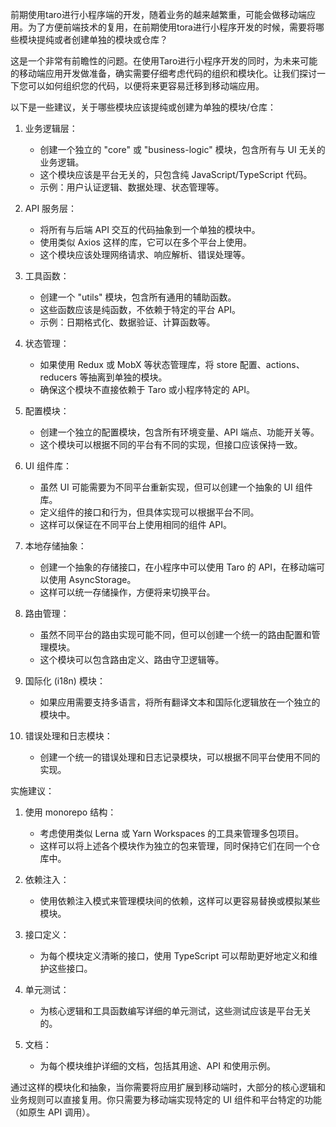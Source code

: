 前期使用taro进行小程序端的开发，随着业务的越来越繁重，可能会做移动端应用。为了方便前端技术的复用，在前期使用tora进行小程序开发的时候，需要将哪些模块提纯或者创建单独的模块或仓库？

这是一个非常有前瞻性的问题。在使用Taro进行小程序开发的同时，为未来可能的移动端应用开发做准备，确实需要仔细考虑代码的组织和模块化。让我们探讨一下您可以如何组织您的代码，以便将来更容易迁移到移动端应用。



以下是一些建议，关于哪些模块应该提纯或创建为单独的模块/仓库：

1. 业务逻辑层：
   - 创建一个独立的 "core" 或 "business-logic" 模块，包含所有与 UI 无关的业务逻辑。
   - 这个模块应该是平台无关的，只包含纯 JavaScript/TypeScript 代码。
   - 示例：用户认证逻辑、数据处理、状态管理等。

2. API 服务层：
   - 将所有与后端 API 交互的代码抽象到一个单独的模块中。
   - 使用类似 Axios 这样的库，它可以在多个平台上使用。
   - 这个模块应该处理网络请求、响应解析、错误处理等。

3. 工具函数：
   - 创建一个 "utils" 模块，包含所有通用的辅助函数。
   - 这些函数应该是纯函数，不依赖于特定的平台 API。
   - 示例：日期格式化、数据验证、计算函数等。

4. 状态管理：
   - 如果使用 Redux 或 MobX 等状态管理库，将 store 配置、actions、reducers 等抽离到单独的模块。
   - 确保这个模块不直接依赖于 Taro 或小程序特定的 API。

5. 配置模块：
   - 创建一个独立的配置模块，包含所有环境变量、API 端点、功能开关等。
   - 这个模块可以根据不同的平台有不同的实现，但接口应该保持一致。

6. UI 组件库：
   - 虽然 UI 可能需要为不同平台重新实现，但可以创建一个抽象的 UI 组件库。
   - 定义组件的接口和行为，但具体实现可以根据平台不同。
   - 这样可以保证在不同平台上使用相同的组件 API。

7. 本地存储抽象：
   - 创建一个抽象的存储接口，在小程序中可以使用 Taro 的 API，在移动端可以使用 AsyncStorage。
   - 这样可以统一存储操作，方便将来切换平台。

8. 路由管理：
   - 虽然不同平台的路由实现可能不同，但可以创建一个统一的路由配置和管理模块。
   - 这个模块可以包含路由定义、路由守卫逻辑等。

9. 国际化 (i18n) 模块：
   - 如果应用需要支持多语言，将所有翻译文本和国际化逻辑放在一个独立的模块中。

10. 错误处理和日志模块：
    - 创建一个统一的错误处理和日志记录模块，可以根据不同平台使用不同的实现。

实施建议：

1. 使用 monorepo 结构：
   - 考虑使用类似 Lerna 或 Yarn Workspaces 的工具来管理多包项目。
   - 这样可以将上述各个模块作为独立的包来管理，同时保持它们在同一个仓库中。

2. 依赖注入：
   - 使用依赖注入模式来管理模块间的依赖，这样可以更容易替换或模拟某些模块。

3. 接口定义：
   - 为每个模块定义清晰的接口，使用 TypeScript 可以帮助更好地定义和维护这些接口。

4. 单元测试：
   - 为核心逻辑和工具函数编写详细的单元测试，这些测试应该是平台无关的。

5. 文档：
   - 为每个模块维护详细的文档，包括其用途、API 和使用示例。

通过这样的模块化和抽象，当你需要将应用扩展到移动端时，大部分的核心逻辑和业务规则可以直接复用。你只需要为移动端实现特定的 UI 组件和平台特定的功能（如原生 API 调用）。